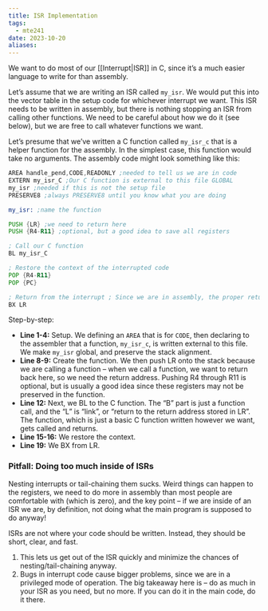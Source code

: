```yaml
---
title: ISR Implementation
tags:
  - mte241
date: 2023-10-20
aliases:
---
```

We want to do most of our [[Interrupt|ISR]] in C, since it’s a much easier language to write for than assembly. 

Let’s assume that we are writing an ISR called `my_isr`. We would put this into the vector table in the setup code for whichever interrupt we want. This ISR needs to be written in assembly, but there is nothing stopping an ISR from calling other functions. We need to be careful about how we do it (see below), but we are free to call whatever functions we want.

Let’s presume that we’ve written a C function called `my_isr_c` that is a helper function for the assembly. In the simplest case, this function would take no arguments. The assembly code might look something like this:
```asm
AREA handle_pend,CODE,READONLY ;needed to tell us we are in code 
EXTERN my_isr_C ;Our C function is external to this file GLOBAL 
my_isr ;needed if this is not the setup file 
PRESERVE8 ;always PRESERVE8 until you know what you are doing

my_isr: ;name the function 

PUSH {LR} ;we need to return here 
PUSH {R4-R11} ;optional, but a good idea to save all registers

; Call our C function 
BL my_isr_C 

; Restore the context of the interrupted code 
POP {R4-R11} 
POP {PC} 

; Return from the interrupt ; Since we are in assembly, the proper return instruction is used 
BX LR
```

Step-by-step:
- **Line 1-4:** Setup. We defining an `AREA` that is for `CODE`, then declaring to the assembler that a function, `my_isr_c`, is written external to this file. We make `my_isr` global, and preserve the stack alignment.
- **Line 8-9:** Create the function. We then push LR onto the stack because we are calling a function – when we call a function, we want to return back here, so we need the return address. Pushing R4 through R11 is optional, but is usually a good idea since these registers may not be preserved in the function.
- **Line 12:** Next, we BL to the C function. The “B” part is just a function call, and the “L” is “link”, or “return to the return address stored in LR”. The function, which is just a basic C function written however we want, gets called and returns. 
- **Line 15-16:** We restore the context.
- **Line 19:** We BX from LR.

### Pitfall: Doing too much inside of ISRs
Nesting interrupts or tail-chaining them sucks. Weird things can happen to the registers, we need to do more in assembly than most people are comfortable with (which is zero), and the key point – if we are inside of an ISR we are, by definition, not doing what the main program is supposed to do anyway! 

ISRs are not where your code should be written. Instead, they should be short, clear, and fast. 
1. This lets us get out of the ISR quickly and minimize the chances of nesting/tail-chaining anyway. 
2. Bugs in interrupt code cause bigger problems, since we are in a privileged mode of operation. The big takeaway here is – do as much in your ISR as you need, but no more. If you can do it in the main code, do it there.